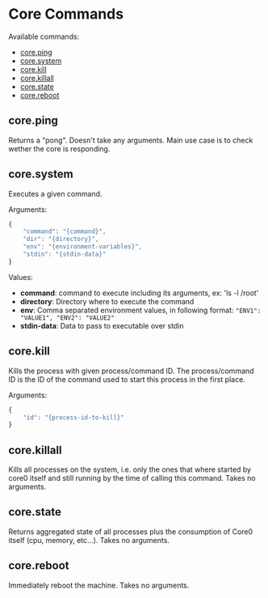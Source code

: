 # Core Commands

Available commands:

- [core.ping](#ping)
- [core.system](#system)
- [core.kill](#kill)
- [core.killall](#killall)
- [core.state](#state)
- [core.reboot](#reboot)


<a id="ping"></a>
## core.ping

Returns a "pong". Doesn't take any arguments. Main use case is to check wether the core is responding.


<a id="system"></a>
## core.system

Executes a given command.

Arguments:
```javascript
{
	"command": "{command}",
	"dir": "{directory}",
	"env": "{environment-variables}",
	"stdin": "{stdin-data}"
}
```

Values:
- **command**: command to execute including its arguments,  ex: 'ls -l /root'
- **directory**: Directory where to execute the command
- **env**: Comma separated environment values, in following format: `"ENV1": "VALUE1", "ENV2": "VALUE2"`
- **stdin-data**: Data to pass to executable over stdin

<a id="kill"></a>
## core.kill

Kills the process with given process/command ID. The process/command ID is the ID of the command used to start this process in the first place.

Arguments:
```javascript
{
    "id": "{process-id-to-kill}"
}
```


<a id="killall"></a>
## core.killall

Kills all processes on the system, i.e. only the ones that where started by core0 itself and still running by the time of calling this command. Takes no arguments.


<a id="state"></a>
## core.state

Returns aggregated state of all processes plus the consumption of Core0 itself (cpu, memory, etc...). Takes no arguments.


<a id="reboot"></a>
## core.reboot

Immediately reboot the machine. Takes no arguments.
